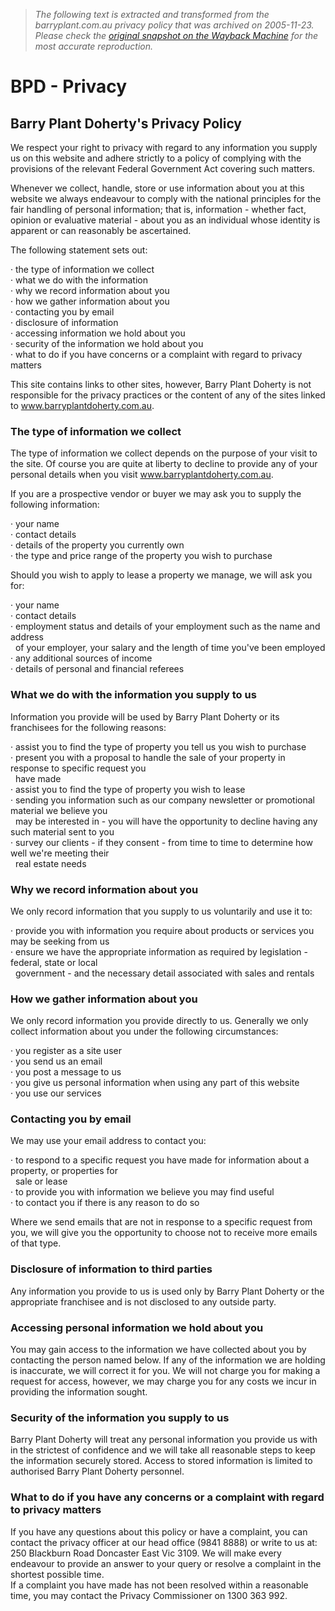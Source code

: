 > *The following text is extracted and transformed from the barryplant.com.au privacy policy that was archived on 2005-11-23. Please check the [original snapshot on the Wayback Machine](https://web.archive.org/web/20051123074945id_/http%3A//www.barryplantdoherty.com.au/privacy) for the most accurate reproduction.*

# BPD - Privacy

## Barry Plant Doherty's Privacy Policy

We respect your right to privacy with regard to any information you supply us on this website and adhere strictly to a policy of complying with the provisions of the relevant Federal Government Act covering such matters.

Whenever we collect, handle, store or use information about you at this website we always endeavour to comply with the national principles for the fair handling of personal information; that is, information - whether fact, opinion or evaluative material - about you as an individual whose identity is apparent or can reasonably be ascertained. 

The following statement sets out:

· the type of information we collect  
· what we do with the information  
· why we record information about you  
· how we gather information about you  
· contacting you by email  
· disclosure of information  
· accessing information we hold about you  
· security of the information we hold about you  
· what to do if you have concerns or a complaint with regard to privacy matters

This site contains links to other sites, however, Barry Plant Doherty is not responsible for the privacy practices or the content of any of the sites linked to www.barryplantdoherty.com.au.

### The type of information we collect

The type of information we collect depends on the purpose of your visit to the site. Of course you are quite at liberty to decline to provide any of your personal details when you visit www.barryplantdoherty.com.au. 

If you are a prospective vendor or buyer we may ask you to supply the following information:

· your name  
· contact details  
· details of the property you currently own  
· the type and price range of the property you wish to purchase

Should you wish to apply to lease a property we manage, we will ask you for:

· your name  
· contact details  
· employment status and details of your employment such as the name and address   
  of your employer, your salary and the length of time you've been employed  
· any additional sources of income  
· details of personal and financial referees

### What we do with the information you supply to us

Information you provide will be used by Barry Plant Doherty or its franchisees for the following reasons:

· assist you to find the type of property you tell us you wish to purchase  
· present you with a proposal to handle the sale of your property in response to specific request you  
  have made  
· assist you to find the type of property you wish to lease  
· sending you information such as our company newsletter or promotional material we believe you  
  may be interested in - you will have the opportunity to decline having any such material sent to you  
· survey our clients - if they consent - from time to time to determine how well we're meeting their  
  real estate needs

### Why we record information about you

We only record information that you supply to us voluntarily and use it to:

· provide you with information you require about products or services you may be seeking from us  
· ensure we have the appropriate information as required by legislation - federal, state or local   
  government - and the necessary detail associated with sales and rentals

### How we gather information about you

We only record information you provide directly to us. Generally we only collect information about you under the following circumstances:

· you register as a site user  
· you send us an email  
· you post a message to us  
· you give us personal information when using any part of this website  
· you use our services

### Contacting you by email

We may use your email address to contact you:

· to respond to a specific request you have made for information about a property, or properties for  
  sale or lease  
· to provide you with information we believe you may find useful  
· to contact you if there is any reason to do so

Where we send emails that are not in response to a specific request from you, we will give you the opportunity to choose not to receive more emails of that type. 

### Disclosure of information to third parties

Any information you provide to us is used only by Barry Plant Doherty or the appropriate franchisee and is not disclosed to any outside party.

### Accessing personal information we hold about you

You may gain access to the information we have collected about you by contacting the person named below. If any of the information we are holding is inaccurate, we will correct it for you. We will not charge you for making a request for access, however, we may charge you for any costs we incur in providing the information sought.

### Security of the information you supply to us

Barry Plant Doherty will treat any personal information you provide us with in the strictest of confidence and we will take all reasonable steps to keep the information securely stored. Access to stored information is limited to authorised Barry Plant Doherty personnel.

### What to do if you have any concerns or a complaint with regard to privacy matters

If you have any questions about this policy or have a complaint, you can contact the privacy officer at our head office (9841 8888) or write to us at: 250 Blackburn Road Doncaster East Vic 3109. We will make every endeavour to provide an answer to your query or resolve a complaint in the shortest possible time.  
If a complaint you have made has not been resolved within a reasonable time, you may contact the Privacy Commissioner on 1300 363 992.  

